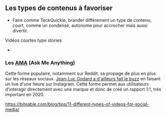 ## Les types de contenus à favoriser

- Faire comme TeckQuickie, brander différement un type de contenu, court, comme un condensé, autonome pour accrocher mais aussi divertir.

Vidéos courtes type stories

-


### Les [AMA](https://www.lifewire.com/what-exactly-is-a-reddit-ama-3485985) (Ask Me Anything) 

Cette forme populaire, notamment sur Reddit, se propage de plus en plus sur les réseaux sociaux. [Jean-Luc Godard a d'ailleurs fait le buzz](https://www.lesinrocks.com/2020/04/08/cinema/actualite-cinema/journal-du-confinement-7-sur-instagram-avec-godard/) en faisant un live d'une heure sur Instagram. Cette forme permet aux utilisateurs d'interagir directement avec une marque et donc de créé un rapport 1:1, très important en 2020.

https://biteable.com/blog/tips/11-different-types-of-videos-for-social-media/